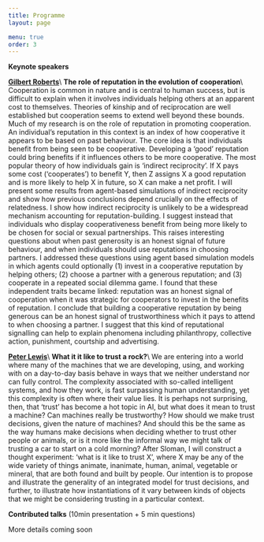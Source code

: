 ```yaml
---
title: Programme
layout: page

menu: true
order: 3
---
```


**Keynote speakers**

[**Gilbert Roberts**](https://www.researchgate.net/profile/Gilbert_Roberts)\\
**The role of reputation in the evolution of cooperation**\\
Cooperation is common in nature and is central to human success, but is difficult to explain when it involves individuals helping others at an apparent cost to themselves. Theories of kinship and of reciprocation are well established but cooperation seems to extend well beyond these bounds. Much of my research is on the role of reputation in promoting cooperation. An individual’s reputation in this context is an index of how cooperative it appears to be based on past behaviour. The core idea is that individuals benefit from being seen to be cooperative. Developing a ‘good’ reputation could bring benefits if it influences others to be more cooperative. The most popular theory of how individuals gain is ‘indirect reciprocity’. If X pays some cost (‘cooperates’) to benefit Y, then Z assigns X a good reputation and is more likely to help X in future, so X can make a net profit. I will present some results from agent-based simulations of indirect reciprocity and show how previous conclusions depend crucially on the effects of relatedness. I show how indirect reciprocity is unlikely to be a widespread mechanism accounting for reputation-building. I suggest instead that individuals who display cooperativeness benefit from being more likely to be chosen for social or sexual partnerships. This raises interesting questions about when past generosity is an honest signal of future behaviour, and when individuals should use reputations in choosing partners. I addressed these questions using agent based simulation models in which agents could optionally (1) invest in a cooperative reputation by helping others; (2) choose a partner with a generous reputation; and (3) cooperate in a repeated social dilemma game. I found that these independent traits became linked: reputation was an honest signal of cooperation when it was strategic for cooperators to invest in the benefits of reputation. I conclude that building a cooperative reputation by being generous can be an honest signal of trustworthiness which it pays to attend to when choosing a partner. I suggest that this kind of reputational signalling can help to explain phenomena including philanthropy, collective action, punishment, courtship and advertising.

[**Peter Lewis**](https://www2.aston.ac.uk/eas/staff/a-z/dr-peter-lewis)\\ 
**What it it like to trust a rock?**\\
We are entering into a world where many of the machines that we are
developing, using, and working with on a day-to-day basis behave in ways
that we neither understand nor can fully control. The complexity
associated with so-called intelligent systems, and how they work, is
fast surpassing human understanding, yet this complexity is often where
their value lies. It is perhaps not surprising, then, that ‘trust’ has
become a hot topic in AI, but what does it mean to trust a machine? Can
machines really be trustworthy? How should we make trust decisions,
given the nature of machines? And should this be the same as the way
humans make decisions when deciding whether to trust other people or
animals, or is it more like the informal way we might talk of trusting a
car to start on a cold morning? After Sloman, I will construct a thought
experiment: ‘what is it like to trust X’, where X may be any of the wide
variety of things animate, inanimate, human, animal, vegetable or
mineral, that are both found and built by people. Our intention is to
propose and illustrate the generality of an integrated model for trust
decisions, and further, to illustrate how instantiations of it vary
between kinds of objects that we might be considering trusting in a
particular context.

**Contributed talks** (10min presentation + 5 min questions)

More details coming soon
